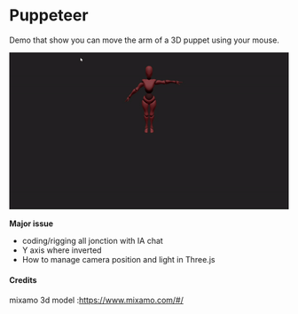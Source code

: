 # Puppeteer
Demo that show you can move the arm of a 3D puppet using your mouse.

![puppet](./puppet.gif)

**Major issue**
- coding/rigging all jonction with IA chat
- Y axis where inverted
- How to manage camera position and light in Three.js




#### Credits
mixamo 3d model :https://www.mixamo.com/#/
